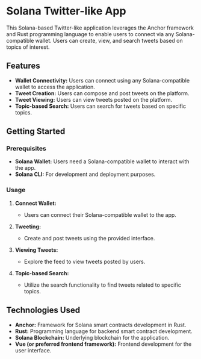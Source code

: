 # Solana Twitter-like App

This Solana-based Twitter-like application leverages the Anchor framework and Rust programming language to enable users to connect via any Solana-compatible wallet. Users can create, view, and search tweets based on topics of interest.

## Features

- **Wallet Connectivity:** Users can connect using any Solana-compatible wallet to access the application.
- **Tweet Creation:** Users can compose and post tweets on the platform.
- **Tweet Viewing:** Users can view tweets posted on the platform.
- **Topic-based Search:** Users can search for tweets based on specific topics.

## Getting Started

### Prerequisites

- **Solana Wallet:** Users need a Solana-compatible wallet to interact with the app.
- **Solana CLI:** For development and deployment purposes.

### Usage

1. **Connect Wallet:**
   - Users can connect their Solana-compatible wallet to the app.
   
2. **Tweeting:**
   - Create and post tweets using the provided interface.

3. **Viewing Tweets:**
   - Explore the feed to view tweets posted by users.

4. **Topic-based Search:**
   - Utilize the search functionality to find tweets related to specific topics.

## Technologies Used

- **Anchor:** Framework for Solana smart contracts development in Rust.
- **Rust:** Programming language for backend smart contract development.
- **Solana Blockchain:** Underlying blockchain for the application.
- **Vue (or preferred frontend framework):** Frontend development for the user interface.
